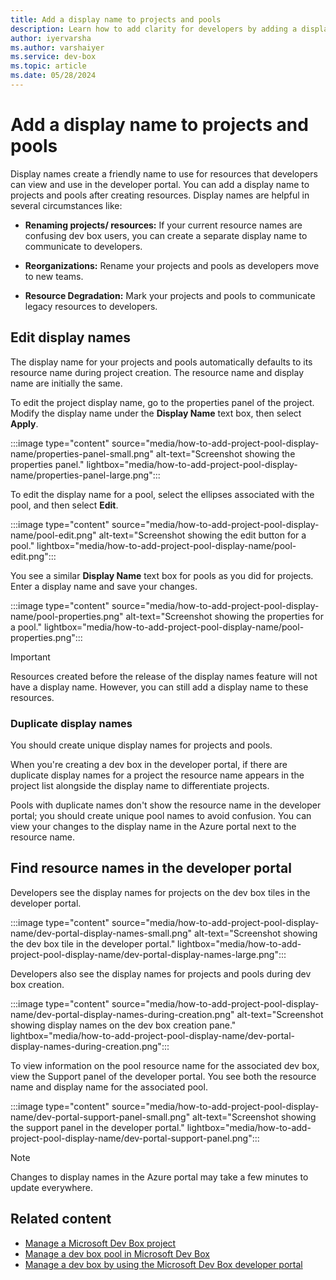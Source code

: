 ```yaml
---
title: Add a display name to projects and pools
description: Learn how to add clarity for developers by adding a display name to Projects and Pools to rename resources.
author: iyervarsha
ms.author: varshaiyer
ms.service: dev-box
ms.topic: article
ms.date: 05/28/2024
---
```


# Add a display name to projects and pools

Display names create a friendly name to use for resources that developers can view and use in the developer portal. You can add a display name to projects and pools after creating resources. Display names are helpful in several circumstances like:  

- **Renaming projects/ resources:** If your current resource names are confusing dev box users, you can create a separate display name to communicate to developers.

- **Reorganizations:** Rename your projects and pools as developers move to new teams.  

- **Resource Degradation:** Mark your projects and pools to communicate legacy resources to developers. 
 
## Edit display names 

The display name for your projects and pools automatically defaults to its resource name during project creation. The resource name and display name are initially the same.  

To edit the project display name, go to the properties panel of the project. Modify the display name under the **Display Name** text box, then select **Apply**.

:::image type="content" source="media/how-to-add-project-pool-display-name/properties-panel-small.png" alt-text="Screenshot showing the properties panel." lightbox="media/how-to-add-project-pool-display-name/properties-panel-large.png":::  

To edit the display name for a pool, select the ellipses associated with the pool, and then select **Edit**.  

:::image type="content" source="media/how-to-add-project-pool-display-name/pool-edit.png" alt-text="Screenshot showing the edit button for a pool." lightbox="media/how-to-add-project-pool-display-name/pool-edit.png":::

You  see a similar **Display Name** text box for pools as you did for projects. Enter a display name and save your changes.  

:::image type="content" source="media/how-to-add-project-pool-display-name/pool-properties.png" alt-text="Screenshot showing the properties for a pool." lightbox="media/how-to-add-project-pool-display-name/pool-properties.png":::

> [!Important]
> Resources created before the release of the display names feature will not have a display name. However, you can still add a display name to these resources. 

### Duplicate display names

You should create unique display names for projects and pools. 

When you're creating a dev box in the developer portal, if there are duplicate display names for a project the resource name appears in the project list alongside the display name to differentiate projects.

Pools with duplicate names don't show the resource name in the developer portal; you should create unique pool names to avoid confusion. You can view your changes to the display name in the Azure portal next to the resource name.  

## Find resource names in the developer portal 

Developers see the display names for projects on the dev box tiles in the developer portal. 

:::image type="content" source="media/how-to-add-project-pool-display-name/dev-portal-display-names-small.png" alt-text="Screenshot showing the dev box tile in the developer portal." lightbox="media/how-to-add-project-pool-display-name/dev-portal-display-names-large.png":::

Developers also see the display names for projects and pools during dev box creation. 

:::image type="content" source="media/how-to-add-project-pool-display-name/dev-portal-display-names-during-creation.png" alt-text="Screenshot showing display names on the dev box creation pane." lightbox="media/how-to-add-project-pool-display-name/dev-portal-display-names-during-creation.png":::

To view information on the pool resource name for the associated dev box, view the Support panel of the developer portal. You  see both the resource name and display name for the associated pool. 

:::image type="content" source="media/how-to-add-project-pool-display-name/dev-portal-support-panel-small.png" alt-text="Screenshot showing the support panel in the developer portal." lightbox="media/how-to-add-project-pool-display-name/dev-portal-support-panel.png":::

> [!Note]
> Changes to display names in the Azure portal may take a few minutes to update everywhere.

## Related content
- [Manage a Microsoft Dev Box project](how-to-manage-dev-box-projects.md)
- [Manage a dev box pool in Microsoft Dev Box](how-to-manage-dev-box-pools.md)
- [Manage a dev box by using the Microsoft Dev Box developer portal](how-to-create-dev-boxes-developer-portal.md)
